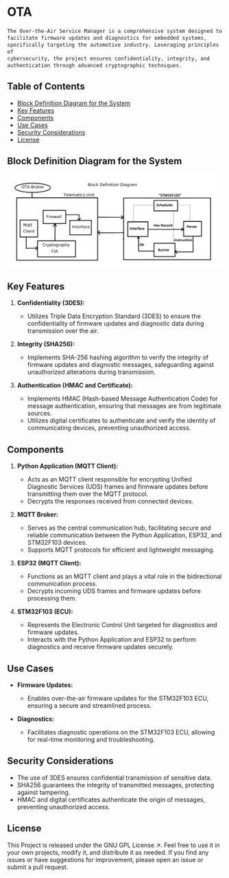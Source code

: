 # OTA
```
The Over-the-Air Service Manager is a comprehensive system designed to
facilitate firmware updates and diagnostics for embedded systems,
specifically targeting the automotive industry. Leveraging principles of
cybersecurity, the project ensures confidentiality, integrity, and
authentication through advanced cryptographic techniques. 
```
## Table of Contents

- [Block Definition Diagram for the System](#block_definition_diagram_for_the_system)
- [Key Features](#key-features)
- [Components](#components)
- [Use Cases](#use-cases)
- [Security Considerations](#security-considerations)
- [License](#license)

## Block Definition Diagram for the System

![alt text](./images/FotaSystem.png)

## Key Features

1. **Confidentiality (3DES):**
   - Utilizes Triple Data Encryption Standard (3DES) to ensure the confidentiality of
     firmware updates and diagnostic data during transmission over the air.

2. **Integrity (SHA256):**
   - Implements SHA-256 hashing algorithm to verify the integrity of firmware updates
     and diagnostic messages, safeguarding against unauthorized alterations during transmission.

3. **Authentication (HMAC and Certificate):**
   - Implements HMAC (Hash-based Message Authentication Code) for message authentication,
     ensuring that messages are from legitimate sources.
   - Utilizes digital certificates to authenticate and verify the identity of
     communicating devices, preventing unauthorized access.

## Components

1. **Python Application (MQTT Client):**
   - Acts as an MQTT client responsible for encrypting Unified Diagnostic Services (UDS) frames and
     firmware updates before transmitting them over the MQTT protocol.
   - Decrypts the responses received from connected devices.

2. **MQTT Broker:**
   - Serves as the central communication hub, facilitating secure and reliable communication
     between the Python Application, ESP32, and STM32F103 devices.
   - Supports MQTT protocols for efficient and lightweight messaging.

3. **ESP32 (MQTT Client):**
   - Functions as an MQTT client and plays a vital role in the bidirectional communication process.
   - Decrypts incoming UDS frames and firmware updates before processing them.

4. **STM32F103 (ECU):**
   - Represents the Electronic Control Unit targeted for diagnostics and firmware updates.
   - Interacts with the Python Application and ESP32 to perform diagnostics
     and receive firmware updates securely.

## Use Cases

- **Firmware Updates:**
  - Enables over-the-air firmware updates for the STM32F103 ECU,
    ensuring a secure and streamlined process.
  
- **Diagnostics:**
  - Facilitates diagnostic operations on the STM32F103 ECU, allowing for
    real-time monitoring and troubleshooting.

## Security Considerations

- The use of 3DES ensures confidential transmission of sensitive data.
- SHA256 guarantees the integrity of transmitted messages,
  protecting against tampering.
- HMAC and digital certificates authenticate the origin of messages,
  preventing unauthorized access.

## License

This Project is released under the GNU GPL License ↗. Feel free to 
use it in your own projects, 
modify it, and distribute it as needed. If you find any issues or 
have suggestions for improvement, please open an issue or submit a pull request.


 
